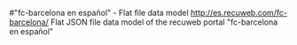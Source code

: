 #"fc-barcelona en español" - Flat file data model
http://es.recuweb.com/fc-barcelona/
Flat JSON file data model of the recuweb portal "fc-barcelona en español"
